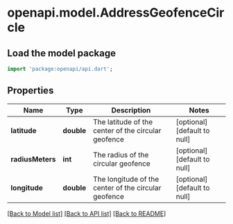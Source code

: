 # openapi.model.AddressGeofenceCircle

## Load the model package
```dart
import 'package:openapi/api.dart';
```

## Properties
Name | Type | Description | Notes
------------ | ------------- | ------------- | -------------
**latitude** | **double** | The latitude of the center of the circular geofence | [optional] [default to null]
**radiusMeters** | **int** | The radius of the circular geofence | [optional] [default to null]
**longitude** | **double** | The longitude of the center of the circular geofence | [optional] [default to null]

[[Back to Model list]](../README.md#documentation-for-models) [[Back to API list]](../README.md#documentation-for-api-endpoints) [[Back to README]](../README.md)


